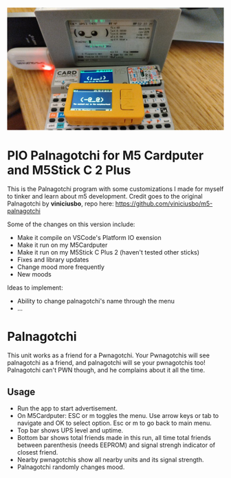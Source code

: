 ![Palnagotchi](https://github.com/sduenasg/pio_palnagotchi/blob/main/pwns2.jpg?raw=true)

# PIO Palnagotchi for M5 Cardputer and M5Stick C 2 Plus

This is the Palnagotchi program with some customizations I made for myself to tinker and learn about m5 development. Credit goes to the original Palnagotchi by **viniciusbo**, repo here: https://github.com/viniciusbo/m5-palnagotchi

Some of the changes on this version include:
- Make it compile on VSCode's Platform IO exension
- Make it run on my M5Cardputer
- Make it run on my M5Stick C Plus 2 (haven't tested other sticks)
- Fixes and library updates
- Change mood more frequently
- New moods

Ideas to implement:
- Ability to change palnagotchi's name through the menu
- ...

# Palnagotchi

This unit works as a friend for a Pwnagotchi. Your Pwnagotchis will see palnagotchi as a friend, and palnagotchi will se your pwnagotchis too! Palnagotchi can't PWN though, and he complains about it all the time.

## Usage

- Run the app to start advertisement.
- On M5Cardputer: ESC or m toggles the menu. Use arrow keys or tab to navigate and OK to select option. Esc or m to go back to main menu.
- Top bar shows UPS level and uptime.
- Bottom bar shows total friends made in this run, all time total friends between parenthesis (needs EEPROM) and signal strengh indicator of closest friend.
- Nearby pwnagotchis show all nearby units and its signal strength.
- Palnagotchi randomly changes mood.

